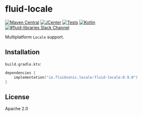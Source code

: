fluid-locale
============

[![Maven Central](https://img.shields.io/maven-central/v/io.fluidsonic.locale/fluid-locale?label=Maven%20Central)](https://search.maven.org/artifact/io.fluidsonic.locale/fluid-locale)
[![JCenter](https://img.shields.io/bintray/v/fluidsonic/kotlin/locale?label=JCenter)](https://bintray.com/fluidsonic/kotlin/locale)
[![Tests](https://github.com/fluidsonic/fluid-locale/workflows/Tests/badge.svg)](https://github.com/fluidsonic/fluid-locale/actions?workflow=Tests)
[![Kotlin](https://img.shields.io/badge/Kotlin-1.4.0--rc-blue.svg)](https://github.com/JetBrains/kotlin/releases/v1.4.0-rc)
[![#fluid-libraries Slack Channel](https://img.shields.io/badge/slack-%23fluid--libraries-543951.svg?label=Slack)](https://kotlinlang.slack.com/messages/C7UDFSVT2/)

Multiplatform `Locale` support.



Installation
------------

`build.gradle.kts`:
```kotlin
dependencies {
    implementation("io.fluidsonic.locale:fluid-locale:0.9.0")
}
```



License
-------

Apache 2.0
